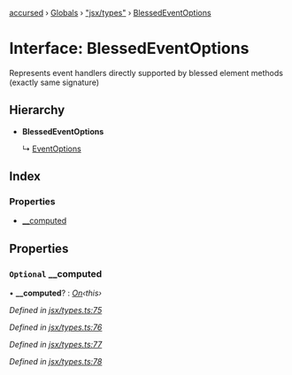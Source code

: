 [accursed](../README.md) › [Globals](../globals.md) › ["jsx/types"](../modules/_jsx_types_.md) › [BlessedEventOptions](_jsx_types_.blessedeventoptions.md)

# Interface: BlessedEventOptions

Represents event handlers directly supported by blessed element methods (exactly same signature)

## Hierarchy

* **BlessedEventOptions**

  ↳ [EventOptions](_jsx_types_.eventoptions.md)

## Index

### Properties

* [__computed](_jsx_types_.blessedeventoptions.md#optional-__computed)

## Properties

### `Optional` __computed

• **__computed**? : *[On](../modules/_jsx_types_.md#on)‹this›*

*Defined in [jsx/types.ts:75](https://github.com/cancerberoSgx/accursed/blob/468bf3c/src/jsx/types.ts#L75)*

*Defined in [jsx/types.ts:76](https://github.com/cancerberoSgx/accursed/blob/468bf3c/src/jsx/types.ts#L76)*

*Defined in [jsx/types.ts:77](https://github.com/cancerberoSgx/accursed/blob/468bf3c/src/jsx/types.ts#L77)*

*Defined in [jsx/types.ts:78](https://github.com/cancerberoSgx/accursed/blob/468bf3c/src/jsx/types.ts#L78)*
